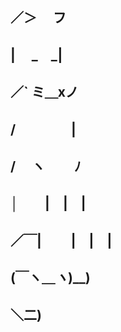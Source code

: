 ##            ／＞　 フ
##           | 　_　_| 
##          ／` ミ＿xノ 
##         /　　　　 |
##         /　 ヽ　　 ﾉ
##         │　　|　|　|
##     ／￣|　　 |　|　|
##     (￣ヽ＿_ヽ_)__)
##      ＼二)





⠀⠀⠀⠀⠀⠀⠀⠀⠀⠀⠀⠀⠀⠀⠀⠀⠀⠀⠀⠀⠀⠀⠀⠀⠀⠀⠀⠀⠀⠀⠀⠀⠀

